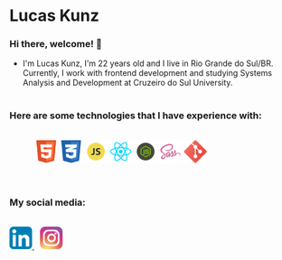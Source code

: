 # Lucas Kunz

### Hi there, welcome! 👋

- I'm Lucas Kunz, I'm 22 years old and I live in Rio Grande do Sul/BR. Currently, I work with frontend development and studying Systems Analysis and Development at Cruzeiro do Sul University.
  </br>
  </br>

### Here are some technologies that I have experience with:

</br>

<div style="display: 'flex';">
<img src="assets/html.svg" width="40px" height="40px" style="margin-left: 45px" />
<img src="assets/css.svg" width="40px" height="40px"/>
<img src="assets/javascript.svg" width="40px" height="40px" />
<img src="assets/react.svg" width="40px" height="40px"/>
<img src="assets/node.svg" width="40px" height="40px" />
<img src="assets/sass.svg" width="40px" height="40px"/>
<img src="assets/git.svg" width="40px" height="40px"/>
</div>
</br>
</br>

### My social media:

</br>

<a href="https://www.linkedin.com/in/lucas-kunz-4098601b3/" target="_blank" style="margin-right: 10px">
  <img src="assets/linkedin.svg" width="40px"  alt="Lucas Kunz | Linkedin" />
</a>
<a href="https://www.instagram.com/lucaskunz_/" target="_blank">
  <img src="assets/instagram.svg" width="40px"  alt="Lucas Kunz | Instagram" />
</a>
